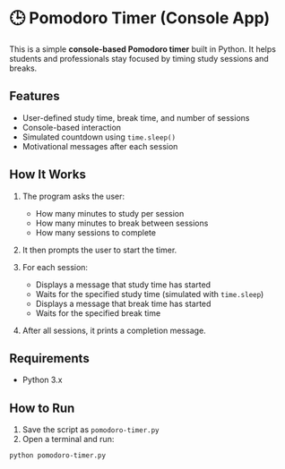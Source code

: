 # 🕒 Pomodoro Timer (Console App)

This is a simple **console-based Pomodoro timer** built in Python. It helps students and professionals stay focused by timing study sessions and breaks.

## Features

- User-defined study time, break time, and number of sessions
- Console-based interaction
- Simulated countdown using `time.sleep()`
- Motivational messages after each session

## How It Works

1. The program asks the user:
   - How many minutes to study per session
   - How many minutes to break between sessions
   - How many sessions to complete

2. It then prompts the user to start the timer.

3. For each session:
   - Displays a message that study time has started
   - Waits for the specified study time (simulated with `time.sleep`)
   - Displays a message that break time has started
   - Waits for the specified break time

4. After all sessions, it prints a completion message.

## Requirements

- Python 3.x

## How to Run

1. Save the script as `pomodoro-timer.py`
2. Open a terminal and run:

```bash
python pomodoro-timer.py
